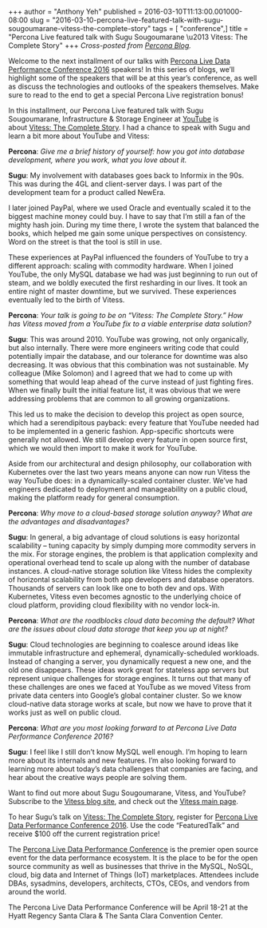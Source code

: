 +++
author = "Anthony Yeh"
published = 2016-03-10T11:13:00.001000-08:00
slug = "2016-03-10-percona-live-featured-talk-with-sugu-sougoumarane-vitess-the-complete-story"
tags = [ "conference",]
title = "Percona Live featured talk with Sugu Sougoumarane \u2013 Vitess: The Complete Story"
+++
*Cross-posted from [Percona
Blog](https://www.percona.com/blog/2016/03/10/percona-live-featured-talk-with-sugu-sougoumarane-vitess-the-complete-story/).*  
  

Welcome to the next installment of our talks with [Percona Live Data
Performance Conference
2016](https://www.percona.com/live/data-performance-conference-2016/) speakers!
In this series of blogs, we’ll highlight some of the speakers that will
be at this year’s conference, as well as discuss the technologies and
outlooks of the speakers themselves. Make sure to read to the end to get
a special Percona Live registration bonus!

In this installment, our Percona Live featured talk with Sugu
Sougoumarane, Infrastructure & Storage Engineer
at [YouTube](https://www.youtube.com/) is about [Vitess: The Complete
Story](https://www.percona.com/live/data-performance-conference-2016/sessions/vitess-complete-story). I
had a chance to speak with Sugu and learn a bit more about YouTube and
Vitess:

<span id="more"></span>  

<span
style="box-sizing: border-box; font-weight: 700;">Percona</span>: *Give
me a brief history of yourself: how you got into database development,
where you work, what you love about it.*

<span style="box-sizing: border-box; font-weight: 700;">Sugu</span>: My
involvement with databases goes back to Informix in the 90s. This was
during the 4GL and client-server days. I was part of the development
team for a product called NewEra.

I later joined PayPal, where we used Oracle and eventually scaled it to
the biggest machine money could buy. I have to say that I’m still a fan
of the mighty hash join. During my time there, I wrote the system that
balanced the books, which helped me gain some unique perspectives on
consistency. Word on the street is that the tool is still in use.

These experiences at PayPal influenced the founders of YouTube to try a
different approach: scaling with commodity hardware. When I joined
YouTube, the only MySQL database we had was just beginning to run out of
steam, and we boldly executed the first resharding in our lives. It took
an entire night of master downtime, but we survived. These experiences
eventually led to the birth of Vitess.

<span
style="box-sizing: border-box; font-weight: 700;">Percona</span>: *Your
talk is going to be on “*Vitess*: The Complete Story.” How
has *Vitess* moved from a YouTube fix to a viable enterprise data
solution?*

<span style="box-sizing: border-box; font-weight: 700;">Sugu</span>:
This was around 2010. YouTube was growing, not only organically, but
also internally. There were more engineers writing code that could
potentially impair the database, and our tolerance for downtime was also
decreasing. It was obvious that this combination was not sustainable. My
colleague (Mike Solomon) and I agreed that we had to come up with
something that would leap ahead of the curve instead of just fighting
fires. When we finally built the initial feature list, it was obvious
that we were addressing problems that are common to all growing
organizations.

This led us to make the decision to develop this project as open source,
which had a serendipitous payback: every feature that YouTube needed had
to be implemented in a generic fashion. App-specific shortcuts were
generally not allowed. We still develop every feature in open source
first, which we would then import to make it work for YouTube.

Aside from our architectural and design philosophy, our collaboration
with Kubernetes over the last two years means anyone can now run Vitess
the way YouTube does: in a dynamically-scaled container cluster. We’ve
had engineers dedicated to deployment and manageability on a public
cloud, making the platform ready for general consumption.

<span
style="box-sizing: border-box; font-weight: 700;">Percona</span>: *Why
move to a cloud-based storage solution anyway? What are the advantages
and disadvantages?*

<span style="box-sizing: border-box; font-weight: 700;">Sugu</span>: In
general, a big advantage of cloud solutions is easy horizontal
scalability – tuning capacity by simply dumping more commodity servers
in the mix. For storage engines, the problem is that application
complexity and operational overhead tend to scale up along with the
number of database instances. A cloud-native storage solution like
Vitess hides the complexity of horizontal scalability from both app
developers and database operators. Thousands of servers can look like
one to both dev and ops. With Kubernetes, Vitess even becomes agnostic
to the underlying choice of cloud platform, providing cloud flexibility
with no vendor lock-in.

<span
style="box-sizing: border-box; font-weight: 700;">Percona</span>: *What
are the roadblocks cloud data becoming the default? What are the issues
about cloud data storage that keep you up at night?*

<span style="box-sizing: border-box; font-weight: 700;">Sugu</span>:
Cloud technologies are beginning to coalesce around ideas like immutable
infrastructure and ephemeral, dynamically-scheduled workloads. Instead
of changing a server, you dynamically request a new one, and the old one
disappears. These ideas work great for stateless app servers but
represent unique challenges for storage engines. It turns out that many
of these challenges are ones we faced at YouTube as we moved Vitess from
private data centers into Google’s global container cluster. So we know
cloud-native data storage works at scale, but now we have to prove that
it works just as well on public cloud.

<span
style="box-sizing: border-box; font-weight: 700;">Percona</span>: *What
are you most looking forward to at Percona Live Data Performance
Conference 2016?*

<span style="box-sizing: border-box; font-weight: 700;">Sugu</span>: I
feel like I still don’t know MySQL well enough. I’m hoping to learn more
about its internals and new features. I’m also looking forward to
learning more about today’s data challenges that companies are facing,
and hear about the creative ways people are solving them.

Want to find out more about Sugu Sougoumarane, Vitess, and YouTube?
Subscribe to the [Vitess blog site](http://blog.vitess.io/), and check
out the [Vitess main page](http://vitess.io/).

To hear Sugu’s talk on [Vitess: The Complete
Story](https://www.percona.com/live/data-performance-conference-2016/sessions/vitess-complete-story),
register for [Percona Live Data Performance Conference
2016](https://www.percona.com/live/data-performance-conference-2016/register).
Use the code “FeaturedTalk” and receive $100 off the current
registration price!

The [Percona Live Data Performance
Conference](https://www.percona.com/live/data-performance-conference-2016/) is
the premier open source event for the data performance ecosystem. It is
the place to be for the open source community as well as businesses that
thrive in the MySQL, NoSQL, cloud, big data and Internet of Things (IoT)
marketplaces. Attendees include DBAs, sysadmins, developers, architects,
CTOs, CEOs, and vendors from around the world.

The Percona Live Data Performance Conference will be April 18-21 at the
Hyatt Regency Santa Clara & The Santa Clara Convention Center.

